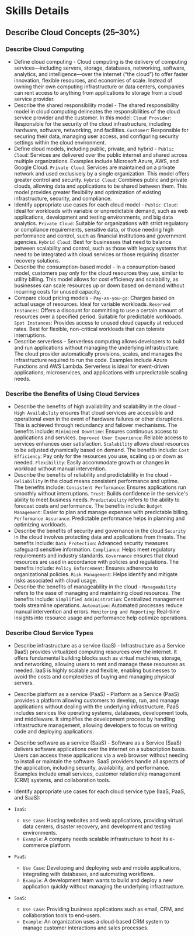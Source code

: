 # Skills Details

## Describe Cloud Concepts (25–30%)

### Describe Cloud Computing

- Define cloud computing - Cloud computing is the delivery of computing services—including servers, storage, databases, networking, software, analytics, and intelligence—over the internet (“the cloud”) to offer faster innovation, flexible resources, and economies of scale. Instead of owning their own computing infrastructure or data centers, companies can rent access to anything from applications to storage from a cloud service provider.
- Describe the shared responsibility model - The shared responsibility model in cloud computing delineates the responsibilities of the cloud service provider and the customer. In this model: `Cloud Provider`: Responsible for the security of the cloud infrastructure, including hardware, software, networking, and facilities. `Customer`: Responsible for securing their data, managing user access, and configuring security settings within the cloud environment.
- Define cloud models, including public, private, and hybrid - `Public Cloud`: Services are delivered over the public internet and shared across multiple organizations. Examples include Microsoft Azure, AWS, and Google Cloud. `Private Cloud`: Services are maintained on a private network and used exclusively by a single organization. This model offers greater control and security. `Hybrid Cloud`: Combines public and private clouds, allowing data and applications to be shared between them. This model provides greater flexibility and optimization of existing infrastructure, security, and compliance.
- Identify appropriate use cases for each cloud model - `Public Cloud`: Ideal for workloads with variable or unpredictable demand, such as web applications, development and testing environments, and big data analytics. `Private Cloud`: Suitable for organizations with strict regulatory or compliance requirements, sensitive data, or those needing high performance and control, such as financial institutions and government agencies. `Hybrid Cloud`: Best for businesses that need to balance between scalability and control, such as those with legacy systems that need to be integrated with cloud services or those requiring disaster recovery solutions.
- Describe the consumption-based model - In a consumption-based model, customers pay only for the cloud resources they use, similar to utility billing. This model allows for cost efficiency and scalability, as businesses can scale resources up or down based on demand without incurring costs for unused capacity.
- Compare cloud pricing models - `Pay-as-you-go`: Charges based on actual usage of resources. Ideal for variable workloads. `Reserved Instances`: Offers a discount for committing to use a certain amount of resources over a specified period. Suitable for predictable workloads. `Spot Instances`: Provides access to unused cloud capacity at reduced rates. Best for flexible, non-critical workloads that can tolerate interruptions.
- Describe serverless - Serverless computing allows developers to build and run applications without managing the underlying infrastructure. The cloud provider automatically provisions, scales, and manages the infrastructure required to run the code. Examples include Azure Functions and AWS Lambda. Serverless is ideal for event-driven applications, microservices, and applications with unpredictable scaling needs.

### Describe the Benefits of Using Cloud Services

- Describe the benefits of high availability and scalability in the cloud - `High Availability` ensures that cloud services are accessible and operational even in the event of hardware failures or other disruptions. This is achieved through redundancy and failover mechanisms. The benefits include: `Minimized Downtime`: Ensures continuous access to applications and services. `Improved User Experience`: Reliable access to services enhances user satisfaction. `Scalability` allows cloud resources to be adjusted dynamically based on demand. The benefits include: `Cost Efficiency`: Pay only for the resources you use, scaling up or down as needed. `Flexibility`: Easily accommodate growth or changes in workload without manual intervention.
- Describe the benefits of reliability and predictability in the cloud - `Reliability` in the cloud means consistent performance and uptime. The benefits include:
`Consistent Performance`: Ensures applications run smoothly without interruptions. `Trust`: Builds confidence in the service's ability to meet business needs. `Predictability` refers to the ability to forecast costs and performance. The benefits include: `Budget Management`: Easier to plan and manage expenses with predictable billing. `Performance Assurance`: Predictable performance helps in planning and optimizing workloads.
- Describe the benefits of security and governance in the cloud `Security` in the cloud involves protecting data and applications from threats. The benefits include: `Data Protection`: Advanced security measures safeguard sensitive information. `Compliance`: Helps meet regulatory requirements and industry standards. `Governance` ensures that cloud resources are used in accordance with policies and regulations. The benefits include: `Policy Enforcement`: Ensures adherence to organizational policies. `Risk Management`: Helps identify and mitigate risks associated with cloud usage.
- Describe the benefits of manageability in the cloud - `Manageability` refers to the ease of managing and maintaining cloud resources. The benefits include:
`Simplified Administration`: Centralized management tools streamline operations. `Automation`: Automated processes reduce manual intervention and errors. `Monitoring and Reporting`: Real-time insights into resource usage and performance help optimize operations.

### Describe Cloud Service Types

- Describe infrastructure as a service (IaaS) - Infrastructure as a Service (IaaS) provides virtualized computing resources over the internet. It offers fundamental building blocks such as virtual machines, storage, and networking, allowing users to rent and manage these resources as needed. IaaS is highly scalable and flexible, enabling businesses to avoid the costs and complexities of buying and managing physical servers.
- Describe platform as a service (PaaS) - Platform as a Service (PaaS) provides a platform allowing customers to develop, run, and manage applications without dealing with the underlying infrastructure. PaaS includes services like operating systems, databases, development tools, and middleware. It simplifies the development process by handling infrastructure management, allowing developers to focus on writing code and deploying applications.
- Describe software as a service (SaaS) - Software as a Service (SaaS) delivers software applications over the internet on a subscription basis. Users can access these applications via a web browser without needing to install or maintain the software. SaaS providers handle all aspects of the application, including security, availability, and performance. Examples include email services, customer relationship management (CRM) systems, and collaboration tools.
- Identify appropriate use cases for each cloud service type (IaaS, PaaS, and SaaS):
- `IaaS`:
  - `Use Case`: Hosting websites and web applications, providing virtual data centers, disaster recovery, and development and testing environments.
  - `Example`: A company needs scalable infrastructure to host its e-commerce platform.

- `PaaS`:
  - `Use Case`: Developing and deploying web and mobile applications, integrating with databases, and automating workflows.
  - `Example`: A development team wants to build and deploy a new application quickly without managing the underlying infrastructure.

- `SaaS`:
  - `Use Case`: Providing business applications such as email, CRM, and collaboration tools to end-users.
  - `Example`: An organization uses a cloud-based CRM system to manage customer interactions and sales processes.
